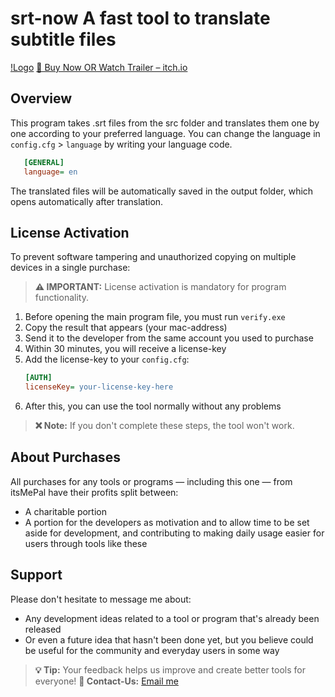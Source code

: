 # srt-now A fast tool to translate subtitle files
[!Logo](https://public-files.gumroad.com/vxrl6ct6kq2p23av3poptnz2g10o)
[🛒 Buy Now OR Watch Trailer – itch.io](https://itsmepal.itch.io/srt-now)

## Overview
This program takes .srt files from the src folder and translates them one by one according to your preferred language. You can change the language in `config.cfg` > `language` by writing your language code.
```ini
   [GENERAL]
   language= en
   ```
 The translated files will be automatically saved in the output folder, which opens automatically after translation.

## License Activation
To prevent software tampering and unauthorized copying on multiple devices in a single purchase:

> **⚠️ IMPORTANT:** License activation is mandatory for program functionality.

1. Before opening the main program file, you must run `verify.exe`
2. Copy the result that appears (your mac-address)
3. Send it to the developer from the same account you used to purchase
4. Within 30 minutes, you will receive a license-key
5. Add the license-key to your `config.cfg`:
   ```ini
   [AUTH]
   licenseKey= your-license-key-here
   ```
6. After this, you can use the tool normally without any problems

> **❌ Note:** If you don't complete these steps, the tool won't work.

## About Purchases  
All purchases for any tools or programs — including this one — from itsMePal have their profits split between:  
- A charitable portion  
- A portion for the developers as motivation and to allow time to be set aside for development, and contributing to making daily usage easier for users through tools like these  

## Support  
Please don't hesitate to message me about:  
- Any development ideas related to a tool or program that's already been released  
- Or even a future idea that hasn't been done yet, but you believe could be useful for the community and everyday users in some way  

> **💡 Tip:** Your feedback helps us improve and create better tools for everyone!
> **📧 Contact-Us:** [Email me](itsaslpal@gmail.com)

